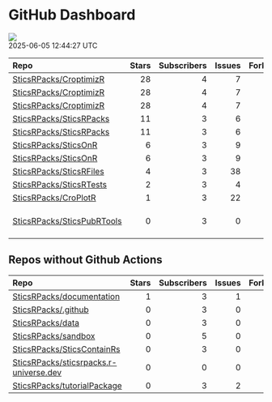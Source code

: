 GitHub Dashboard
================

![](https://github.com/SticsRPacks/status/workflows/Render%20Status/badge.svg)  
2025-06-05 12:44:27 UTC

| Repo                                                                        | Stars | Subscribers | Issues | Forks | Status                                                                                                                                                                                                                                                                                              | Commit                                                                                                                                                                                                                                |
|:----------------------------------------------------------------------------|------:|------------:|-------:|------:|:----------------------------------------------------------------------------------------------------------------------------------------------------------------------------------------------------------------------------------------------------------------------------------------------------|:--------------------------------------------------------------------------------------------------------------------------------------------------------------------------------------------------------------------------------------|
| [SticsRPacks/CroptimizR](https://github.com/SticsRPacks/CroptimizR)         |    28 |           4 |      7 |     6 | [![](https://github.com/SticsRPacks/CroptimizR/workflows/test-coverage/badge.svg)](https://github.com/SticsRPacks/CroptimizR/actions/runs/15463756711)                                                                                                                                              | <a href="https://github.com/SticsRPacks/CroptimizR/commit/6dc59ea1745324fac5b16c84ff13f334c457b19e" title="Merge pull request #51 from SticsRPacks/integration-agmip-IV-protocol">6dc59e</a>                                          |
| [SticsRPacks/CroptimizR](https://github.com/SticsRPacks/CroptimizR)         |    28 |           4 |      7 |     6 | [![](https://github.com/SticsRPacks/CroptimizR/workflows/R-CMD-check/badge.svg)](https://github.com/SticsRPacks/CroptimizR/actions/runs/15463760144)                                                                                                                                                | <a href="https://github.com/SticsRPacks/CroptimizR/commit/b95c0120fe43657fae7f1cc483433c628d3057c0" title="Merge branch 'main' into integration-agmip-IV-protocol">b95c01</a>                                                         |
| [SticsRPacks/CroptimizR](https://github.com/SticsRPacks/CroptimizR)         |    28 |           4 |      7 |     6 | [![](https://github.com/SticsRPacks/CroptimizR/workflows/Update%20CITATION.cff/badge.svg)](https://github.com/SticsRPacks/CroptimizR/actions/runs/15462313186)                                                                                                                                      | <a href="https://github.com/SticsRPacks/CroptimizR/commit/e9d3b7f8e2d0af6462853ee81dba84491bcba9f0" title="Merge pull request #43 from SticsRPacks/integration-agmip-IV-protocol">e9d3b7</a>                                          |
| [SticsRPacks/SticsRPacks](https://github.com/SticsRPacks/SticsRPacks)       |    11 |           3 |      6 |     3 | [![](https://github.com/SticsRPacks/SticsRPacks/workflows/.github/workflows/dependabot.yml/badge.svg)](https://github.com/SticsRPacks/SticsRPacks/actions/runs/12280022686)                                                                                                                         | <a href="https://github.com/SticsRPacks/SticsRPacks/commit/02682c83bc6ed7f9b6f980ed166010998dfbb3f7" title="Create dependabot.yml">02682c</a>                                                                                         |
| [SticsRPacks/SticsRPacks](https://github.com/SticsRPacks/SticsRPacks)       |    11 |           3 |      6 |     3 | [![](https://github.com/SticsRPacks/SticsRPacks/workflows/Update%20CITATION.cff/badge.svg)](https://github.com/SticsRPacks/SticsRPacks/actions/runs/15158050843)                                                                                                                                    | <a href="https://github.com/SticsRPacks/SticsRPacks/commit/4ebd413031e9afac0263bec8daa9f6aec3d9639d" title="Update DESCRIPTION">4ebd41</a>                                                                                            |
| [SticsRPacks/SticsOnR](https://github.com/SticsRPacks/SticsOnR)             |     6 |           3 |      9 |     4 | [![](https://github.com/SticsRPacks/SticsOnR/workflows/Update%20CITATION.cff/badge.svg)](https://github.com/SticsRPacks/SticsOnR/actions/runs/13966232021)                                                                                                                                          | <a href="https://github.com/SticsRPacks/SticsOnR/commit/126df8c26a3194a81deb57822cc481c07b660763" title="changes from the last release (#50)">126df8</a>                                                                              |
| [SticsRPacks/SticsOnR](https://github.com/SticsRPacks/SticsOnR)             |     6 |           3 |      9 |     4 | [![](https://github.com/SticsRPacks/SticsOnR/workflows/R-CMD-check/badge.svg)](https://github.com/SticsRPacks/SticsOnR/actions/runs/14757810713) [![](https://github.com/SticsRPacks/SticsOnR/workflows/test-coverage/badge.svg)](https://github.com/SticsRPacks/SticsOnR/actions/runs/14757810704) | <a href="https://github.com/SticsRPacks/SticsOnR/commit/5fc941a7dd1068226328d6659aa4c0c7882f192d" title="Update README.Rmd (#52)">5fc941</a>                                                                                          |
| [SticsRPacks/SticsRFiles](https://github.com/SticsRPacks/SticsRFiles)       |     4 |           3 |     38 |     4 | [![](https://github.com/SticsRPacks/SticsRFiles/workflows/Update%20CITATION.cff/badge.svg)](https://github.com/SticsRPacks/SticsRFiles/actions/runs/15443085139)                                                                                                                                    | <a href="https://github.com/SticsRPacks/SticsRFiles/commit/5fc67ea5c90ec4f84d99c328c797130d9ff7f623" title="Merge branch 'fix-solecrop-dataload' of https://github.com/SticsRPacks/SticsRFiles into fix-solecrop-dataload">5fc67e</a> |
| [SticsRPacks/SticsRTests](https://github.com/SticsRPacks/SticsRTests)       |     2 |           3 |      4 |     1 | [![](https://github.com/SticsRPacks/SticsRTests/workflows/R-CMD-check/badge.svg)](https://github.com/SticsRPacks/SticsRTests/actions/runs/15466526885)                                                                                                                                              | <a href="https://github.com/SticsRPacks/SticsRTests/commit/7b759deb05ce499e3d25d13ae9b22bfd02c23732" title="Fixed bad ref. to out_dir">7b759d</a>                                                                                     |
| [SticsRPacks/CroPlotR](https://github.com/SticsRPacks/CroPlotR)             |     1 |           3 |     22 |     1 | [![](https://github.com/SticsRPacks/CroPlotR/workflows/Update%20CITATION.cff/badge.svg)](https://github.com/SticsRPacks/CroPlotR/actions/runs/15441211658)                                                                                                                                          | <a href="https://github.com/SticsRPacks/CroPlotR/commit/00294e496857157256960deb9bcda5224e1fe672" title="Merge pull request #68 from SticsRPacks/remove-dependency-to-stringr">00294e</a>                                             |
| [SticsRPacks/SticsPubRTools](https://github.com/SticsRPacks/SticsPubRTools) |     0 |           3 |      0 |     0 | [![](https://github.com/SticsRPacks/SticsPubRTools/workflows/R/badge.svg)](https://github.com/SticsRPacks/SticsPubRTools/actions/runs/15047601512)                                                                                                                                                  | \<a href=“<https://github.com/SticsRPacks/SticsPubRTools/commit/6338d1d121b872aa8b79caa20ae9f18ee353552f>” title=“fix:”kind” column name with “file”“\>6338d1</a>                                                                     |

## Repos without Github Actions

| Repo                                                                                                | Stars | Subscribers | Issues | Forks |
|:----------------------------------------------------------------------------------------------------|------:|------------:|-------:|------:|
| [SticsRPacks/documentation](https://github.com/SticsRPacks/documentation)                           |     1 |           3 |      1 |     0 |
| [SticsRPacks/.github](https://github.com/SticsRPacks/.github)                                       |     0 |           3 |      0 |     0 |
| [SticsRPacks/data](https://github.com/SticsRPacks/data)                                             |     0 |           3 |      0 |     0 |
| [SticsRPacks/sandbox](https://github.com/SticsRPacks/sandbox)                                       |     0 |           5 |      0 |     0 |
| [SticsRPacks/SticsContainRs](https://github.com/SticsRPacks/SticsContainRs)                         |     0 |           3 |      0 |     0 |
| [SticsRPacks/sticsrpacks.r-universe.dev](https://github.com/SticsRPacks/sticsrpacks.r-universe.dev) |     0 |           0 |      0 |     0 |
| [SticsRPacks/tutorialPackage](https://github.com/SticsRPacks/tutorialPackage)                       |     0 |           3 |      2 |     0 |
